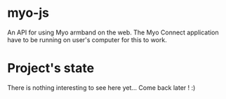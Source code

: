 myo-js
======

An API for using Myo armband on the web. The Myo Connect application have to be running on user's computer for this to work.


Project's state
======
There is nothing interesting to see here yet... Come back later ! :)